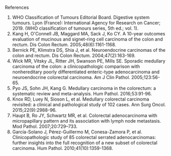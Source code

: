 References
1.  WHO Classification of Tumours Editorial Board. Digestive system tumours. Lyon (France): International Agency for Research on Cancer; 2019. (WHO classification of tumours series, 5th ed.; vol. 1).
2. Kang H, O'Connell JB, Maggard MA, Sack J, Ko CY. A 10-year outcomes evaluation of mucinous and signet-ring cell carcinoma of the colon and rectum. Dis Colon Rectum. 2005;48(6):1161-1168.
3. Bernick PE, Klimstra DS, Shia J, et al. Neuroendocrine carcinomas of the colon and rectum. Dis Colon Rectum. 2004;47(2):163-169.
4. Wick MR, Vitsky JL, Ritter JH, Swanson PE, Mills SE. Sporadic medullary carcinoma of the colon: a clinicopathologic comparison with nonhereditary poorly differentiated enteric-type adenocarcinoma and neuroendocrine colorectal carcinoma. Am J Clin Pathol. 2005;123:56-65.
5. Pyo JS, Sohn JH, Kang G. Medullary carcinoma in the colorectum: a systematic review and meta-analysis. Hum Pathol. 2016;53:91-96. 
6. Knox RD, Luey N, Sioson L, et al. Medullary colorectal carcinoma revisited: a clinical and pathological study of 102 cases. Ann Surg Oncol. 2015;22(9):2988-96.
7. Haupt B, Ro JY, Schwartz MR, et al. Colorectal adenocarcinoma with micropapillary pattern and its association with lymph node metastasis. Mod Pathol. 2007;20:729–733.
8. García-Solano J, Pérez-Guillermo M, Conesa-Zamora P, et al. Clinicopathologic study of 85 colorectal serrated adenocarcinomas: further insights into the full recognition of a new subset of colorectal carcinoma. Hum Pathol. 2010;41(10):1359-1368.